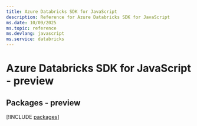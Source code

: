 ```yaml
---
title: Azure Databricks SDK for JavaScript
description: Reference for Azure Databricks SDK for JavaScript
ms.date: 10/09/2025
ms.topic: reference
ms.devlang: javascript
ms.service: databricks
---
```

# Azure Databricks SDK for JavaScript - preview
## Packages - preview
[!INCLUDE [packages](databricks-index.md)]